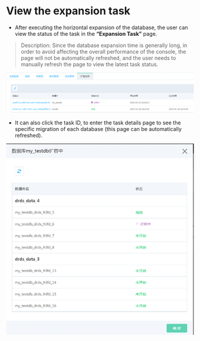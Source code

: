 # View the expansion task

- After executing the horizontal expansion of the database, the user can view the status of the task in the **“Expansion Task”** page.

> Description: Since the database expansion time is generally long, in order to avoid affecting the overall performance of the console, the page will not be automatically refreshed, and the user needs to manually refresh the page to view the latest task status.

![查看扩容任务1](../../../../../../image/DRDS/expansion-task-1.png)

- It can also click the task ID, to enter the task details page to see the specific migration of each database (this page can be automatically refreshed).

![查看扩容任务2](../../../../../../image/DRDS/expansion-task-2.png)
